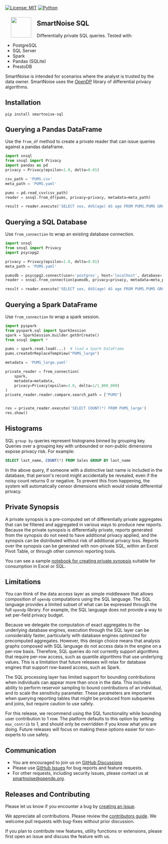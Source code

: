 [![License: MIT](https://img.shields.io/badge/License-MIT-yellow.svg)](https://opensource.org/licenses/MIT) [![Python](https://img.shields.io/badge/python-3.7%20%7C%203.8-blue)](https://www.python.org/)

<a href="https://smartnoise.org"><img src="https://github.com/opendp/smartnoise-sdk/raw/main/images/SmartNoise/SVG/Logo%20Mark_grey.svg" align="left" height="65" vspace="8" hspace="18"></a>

## SmartNoise SQL

Differentially private SQL queries.  Tested with:
* PostgreSQL
* SQL Server
* Spark
* Pandas (SQLite)
* PrestoDB

SmartNoise is intended for scenarios where the analyst is trusted by the data owner.  SmartNoise uses the [OpenDP](https://github.com/opendp/opendp) library of differential privacy algorithms.

## Installation

```
pip install smartnoise-sql
```

## Querying a Pandas DataFrame

Use the `from_df` method to create a private reader that can issue queries against a pandas dataframe.

```python
import snsql
from snsql import Privacy
import pandas as pd
privacy = Privacy(epsilon=1.0, delta=0.01)

csv_path = 'PUMS.csv'
meta_path = 'PUMS.yaml'

pums = pd.read_csv(csv_path)
reader = snsql.from_df(pums, privacy=privacy, metadata=meta_path)

result = reader.execute('SELECT sex, AVG(age) AS age FROM PUMS.PUMS GROUP BY sex')
```

## Querying a SQL Database

Use `from_connection` to wrap an existing database connection.

```python
import snsql
from snsql import Privacy
import psycopg2

privacy = Privacy(epsilon=1.0, delta=0.01)
meta_path = 'PUMS.yaml'

pumsdb = psycopg2.connect(user='postgres', host='localhost', database='PUMS')
reader = snsql.from_connection(pumsdb, privacy=privacy, metadata=meta_path)

result = reader.execute('SELECT sex, AVG(age) AS age FROM PUMS.PUMS GROUP BY sex')
```

## Querying a Spark DataFrame

Use `from_connection` to wrap a spark session.

```python
import pyspark
from pyspark.sql import SparkSession
spark = SparkSession.builder.getOrCreate()
from snsql import *

pums = spark.read.load(...)  # load a Spark DataFrame
pums.createOrReplaceTempView("PUMS_large")

metadata = 'PUMS_large.yaml'

private_reader = from_connection(
    spark, 
    metadata=metadata, 
    privacy=Privacy(epsilon=3.0, delta=1/1_000_000)
)
private_reader.reader.compare.search_path = ["PUMS"]


res = private_reader.execute('SELECT COUNT(*) FROM PUMS_large')
res.show()
```

## Histograms

SQL `group by` queries represent histograms binned by grouping key.  Queries over a grouping key with unbounded or non-public dimensions expose privacy risk. For example:

```sql
SELECT last_name, COUNT(*) FROM Sales GROUP BY last_name
```

In the above query, if someone with a distinctive last name is included in the database, that person's record might accidentally be revealed, even if the noisy count returns 0 or negative.  To prevent this from happening, the system will automatically censor dimensions which would violate differential privacy.

## Private Synopsis

A private synopsis is a pre-computed set of differentially private aggregates that can be filtered and aggregated in various ways to produce new reports.  Because the private synopsis is differentially private, reports generated from the synopsis do not need to have additional privacy applied, and the synopsis can be distributed without risk of additional privacy loss.  Reports over the synopsis can be generated with non-private SQL, within an Excel Pivot Table, or through other common reporting tools.

You can see a sample [notebook for creating private synopsis](samples/Synopsis.ipynb) suitable for consumption in Excel or SQL.

## Limitations

You can think of the data access layer as simple middleware that allows composition of `opendp` computations using the SQL language.  The SQL language provides a limited subset of what can be expressed through the full `opendp` library.  For example, the SQL language does not provide a way to set per-field privacy budget.

Because we delegate the computation of exact aggregates to the underlying database engines, execution through the SQL layer can be considerably faster, particularly with database engines optimized for precomputed aggregates.  However, this design choice means that analysis graphs composed with SQL language do not access data in the engine on a per-row basis.  Therefore, SQL queries do not currently support algorithms that require per-row access, such as quantile algorithms that use underlying values.  This is a limitation that future releases will relax for database engines that support row-based access, such as Spark.

The SQL processing layer has limited support for bounding contributions when individuals can appear more than once in the data.  This includes ability to perform reservoir sampling to bound contributions of an individual, and to scale the sensitivity parameter.  These parameters are important when querying reporting tables that might be produced from subqueries and joins, but require caution to use safely.

For this release, we recommend using the SQL functionality while bounding user contribution to 1 row.  The platform defaults to this option by setting `max_contrib` to 1, and should only be overridden if you know what you are doing.  Future releases will focus on making these options easier for non-experts to use safely.


## Communication

- You are encouraged to join us on [GitHub Discussions](https://github.com/opendp/opendp/discussions/categories/smartnoise)
- Please use [GitHub Issues](https://github.com/opendp/smartnoise-sdk/issues) for bug reports and feature requests.
- For other requests, including security issues, please contact us at [smartnoise@opendp.org](mailto:smartnoise@opendp.org).

## Releases and Contributing

Please let us know if you encounter a bug by [creating an issue](https://github.com/opendp/smartnoise-sdk/issues).

We appreciate all contributions. Please review the [contributors guide](../contributing.rst). We welcome pull requests with bug-fixes without prior discussion.

If you plan to contribute new features, utility functions or extensions, please first open an issue and discuss the feature with us.